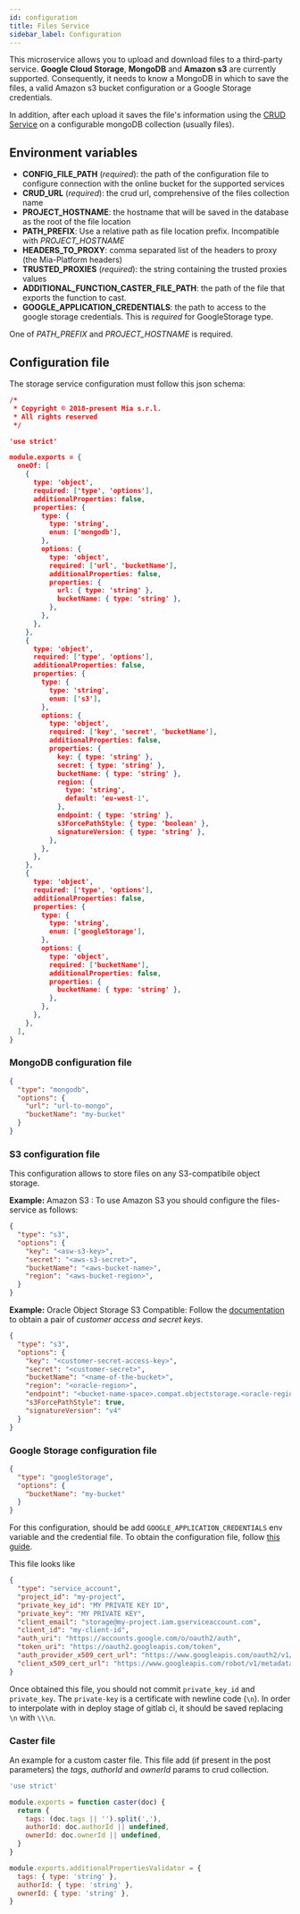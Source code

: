 ```yaml
---
id: configuration
title: Files Service
sidebar_label: Configuration
---
```

This microservice allows you to upload and download files to a third-party service.
**Google Cloud Storage**, **MongoDB** and **Amazon s3** are currently supported.
Consequently, it needs to know a MongoDB in which to save the files, a valid Amazon s3 bucket configuration or a Google Storage credentials.

In addition, after each upload it saves the file's information using the [CRUD Service](../crud-service/configuration.md) on a configurable mongoDB collection (usually files).

## Environment variables

* **CONFIG_FILE_PATH** (*required*): the path of the configuration file to configure connection with the online bucket for the supported services
* **CRUD_URL** (*required*): the crud url, comprehensive of the files collection name
* **PROJECT_HOSTNAME**: the hostname that will be saved in the database as the root of the file location
* **PATH_PREFIX**: Use a relative path as file location prefix. Incompatible with *PROJECT_HOSTNAME*
* **HEADERS_TO_PROXY**: comma separated list of the headers to proxy (the Mia-Platform headers)
* **TRUSTED_PROXIES** (*required*): the string containing the trusted proxies values
* **ADDITIONAL_FUNCTION_CASTER_FILE_PATH**: the path of the file that exports the function to cast.
* **GOOGLE_APPLICATION_CREDENTIALS**: the path to access to the google storage credentials. This is *required* for GoogleStorage type.

One of *PATH_PREFIX* and *PROJECT_HOSTNAME* is required.

## Configuration file

The storage service configuration must follow this json schema: 

```json
/*
 * Copyright © 2018-present Mia s.r.l.
 * All rights reserved
 */

'use strict'

module.exports = {
  oneOf: [
    {
      type: 'object',
      required: ['type', 'options'],
      additionalProperties: false,
      properties: {
        type: {
          type: 'string',
          enum: ['mongodb'],
        },
        options: {
          type: 'object',
          required: ['url', 'bucketName'],
          additionalProperties: false,
          properties: {
            url: { type: 'string' },
            bucketName: { type: 'string' },
          },
        },
      },
    },
    {
      type: 'object',
      required: ['type', 'options'],
      additionalProperties: false,
      properties: {
        type: {
          type: 'string',
          enum: ['s3'],
        },
        options: {
          type: 'object',
          required: ['key', 'secret', 'bucketName'],
          additionalProperties: false,
          properties: {
            key: { type: 'string' },
            secret: { type: 'string' },
            bucketName: { type: 'string' },
            region: {
              type: 'string',
              default: 'eu-west-1',
            },
            endpoint: { type: 'string' },
            s3ForcePathStyle: { type: 'boolean' },
            signatureVersion: { type: 'string' },
          },
        },
      },
    },
    {
      type: 'object',
      required: ['type', 'options'],
      additionalProperties: false,
      properties: {
        type: {
          type: 'string',
          enum: ['googleStorage'],
        },
        options: {
          type: 'object',
          required: ['bucketName'],
          additionalProperties: false,
          properties: {
            bucketName: { type: 'string' },
          },
        },
      },
    },
  ],
}
```

### MongoDB configuration file

```json
{
  "type": "mongodb",
  "options": {
    "url": "url-to-mongo",
    "bucketName": "my-bucket"
  }
}
```

### S3 configuration file
This configuration allows to store files on any S3-compatibile object storage.

**Example:** Amazon S3 :
To use Amazon S3 you should configure the files-service as follows: 
```json
{
  "type": "s3",
  "options": {
    "key": "<asw-s3-key>",
    "secret": "<aws-s3-secret>",
    "bucketName": "<aws-bucket-name>",
    "region": "<aws-bucket-region>",
  }
}
```

**Example:** Oracle Object Storage S3 Compatible:
Follow the [documentation](https://docs.cloud.oracle.com/en-us/iaas/Content/Object/Tasks/s3compatibleapi.htm) to obtain a pair of *customer access and secret keys*.

```json
{
  "type": "s3",
  "options": {
    "key": "<customer-secret-access-key>",
    "secret": "<customer-secret>",
    "bucketName": "<name-of-the-bucket>",
    "region": "<oracle-region>",
    "endpoint": "<bucket-name-space>.compat.objectstorage.<oracle-region>.oraclecloud.com",
    "s3ForcePathStyle": true,
    "signatureVersion": "v4"
  }
}
```


### Google Storage configuration file

```json
{
  "type": "googleStorage",
  "options": {
    "bucketName": "my-bucket"
  }
}
```

For this configuration, should be add `GOOGLE_APPLICATION_CREDENTIALS` env variable and the credential file. To obtain the configuration file, follow [this guide](https://cloud.google.com/docs/authentication/getting-started#auth-cloud-implicit-nodejs).

This file looks like

```json
{
  "type": "service_account",
  "project_id": "my-project",
  "private_key_id": "MY PRIVATE KEY ID",
  "private_key": "MY PRIVATE KEY",
  "client_email": "storage@my-project.iam.gserviceaccount.com",
  "client_id": "my-client-id",
  "auth_uri": "https://accounts.google.com/o/oauth2/auth",
  "token_uri": "https://oauth2.googleapis.com/token",
  "auth_provider_x509_cert_url": "https://www.googleapis.com/oauth2/v1/certs",
  "client_x509_cert_url": "https://www.googleapis.com/robot/v1/metadata/x509/storage%40my-project.iam.gserviceaccount.com"
}
```

Once obtained this file, you should not commit `private_key_id` and `private_key`.
The `private-key` is a certificate with newline code (`\n`). In order to interpolate with in deploy stage of gitlab ci, it should be saved replacing `\n` with `\\\n`.

### Caster file

An example for a custom caster file. This file add (if present in the post parameters) the *tags*, *authorId* and *ownerId* params to crud collection.

```js
'use strict'

module.exports = function caster(doc) {
  return {
    tags: (doc.tags || '').split(','),
    authorId: doc.authorId || undefined,
    ownerId: doc.ownerId || undefined,
  }
}

module.exports.additionalPropertiesValidator = {
  tags: { type: 'string' },
  authorId: { type: 'string' },
  ownerId: { type: 'string' },
}
```
